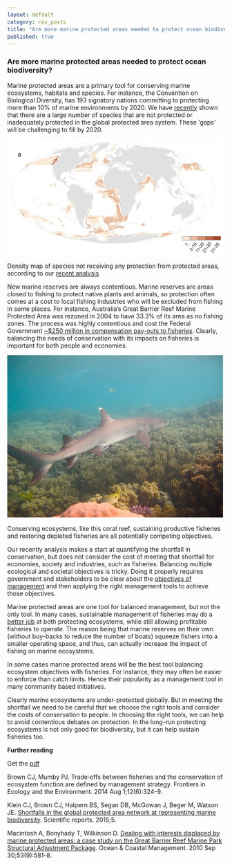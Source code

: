 ```yaml
---
layout: default
category: res_posts
title: "Are more marine protected areas needed to protect ocean biodiversity?"
published: true  
---
```


### Are more marine protected areas needed to protect ocean biodiversity?

Marine protected areas are a primary tool for conserving marine ecosystems, habitats and species. For instance, the Convention on Biological Diversity, has 193 signatory nations committing to protecting more than 10% of marine environments by 2020. We have [recently](http://www.nature.com/articles/srep17539) shown that there are a large number of species that are not protected or inadequately protected in the global protected area system. These 'gaps' will be challenging to fill by 2020.

<div class = "image_caption">
<img src ="/images/gapspecies.png" alt="shark" class="image_float"/>
<p>
Density map of species not receiving any protection from protected areas, according to our <a href ="http://www.nature.com/articles/srep17539">recent analysis </a>
</p>
</div>

New marine reserves are always contentious. Marine reserves are areas closed to fishing to protect native plants and animals, so protection often comes at a cost to local fishing industries who will be excluded from fishing in some places. For instance, Australia’s Great Barrier Reef Marine Protected Area was rezoned in 2004 to have 33.3% of its area as no fishing zones. The process was highly contentious and cost the Federal Government [~$250 million in compensation pay-outs to fisheries](http://www.sciencedirect.com/science/article/pii/S0964569110001006). Clearly, balancing the needs of conservation with its impacts on fisheries is important for both people and economies.
<div class = "image_caption">
<img src ="/images/whitetip_shark.png" alt="shark" class="image_float"/>
<p>
Conserving ecosystems, like this coral reef, sustaining productive fisheries and restoring depleted fisheries are all potentially competing objectives.
</p>
</div>  

Our recently analysis makes a start at quantifying the shortfall in conservation, but does not consider the cost of meeting that shortfall for economies, society and industries, such as fisheries. Balancing multiple ecological and societal objectives is tricky. Doing it properly requires government and stakeholders to be clear about the [objectives of management](/research/2015/08/05/conservation-priorities.html) and then applying the right management tools to achieve those objectives.

Marine protected areas are one tool for balanced management, but not the only tool. In many cases, sustainable management of fisheries may do a [better job](http://fisheries.org/docs/wp/Frontiers-fisheries-article.pdf) at both protecting ecosystems, while still allowing profitable fisheries to operate. The reason being that marine reserves on their own (without buy-backs to reduce the number of boats) squeeze fishers into a smaller operating space, and thus, can actually increase the impact of fishing on marine ecosystems.  

In some cases marine protected areas will be the best tool balancing ecosystem objectives with fisheries. For instance, they may often be easier to enforce than catch limits. Hence their popularity as a management tool in many community based initiatives.

Clearly marine ecosystems are under-protected globally. But in meeting the shortfall we need to be careful that we choose the right tools and consider the costs of conservation to people. In choosing the right tools, we can help to avoid contentious debates on protection. In the long-run protecting ecosystems is not only good for biodiversity, but it can help sustain fisheries too.

**Further reading**  

Get the [pdf](/posts_pdfs/2015-12-03-marine_reserve_objectives.pdf)

Brown CJ, Mumby PJ. Trade‐offs between fisheries and the conservation of ecosystem function are defined by management strategy. Frontiers in Ecology and the Environment. 2014 Aug 1;12(6):324-9.   

Klein CJ, Brown CJ, Halpern BS, Segan DB, McGowan J, Beger M, Watson JE. [Shortfalls in the global protected area network at representing marine biodiversity](http://www.nature.com/articles/srep17539). Scientific reports. 2015;5.  

Macintosh A, Bonyhady T, Wilkinson D. [Dealing with interests displaced by marine protected areas: a case study on the Great Barrier Reef Marine Park Structural Adjustment Package](http://www.sciencedirect.com/science/article/pii/S0964569110001006). Ocean & Coastal Management. 2010 Sep 30;53(9):581-8.  
